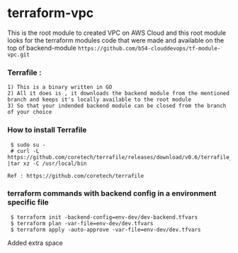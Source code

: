 # terraform-vpc

This is the root module to created VPC on AWS Cloud and this root module looks for the terraform modules code that were made and available on the top of backend-module `https://github.com/b54-clouddevops/tf-module-vpc.git`


### Terrafile : 

```
1) This is a binary written in GO
2) All it does is , it downloads the backend module from the mentioned branch and keeps it's locally available to the root module
3) So that your indended backend module can be closed from the branch of your choice
```

### How to install Terrafile

```
 $ sudo su -
 # curl -L https://github.com/coretech/terrafile/releases/download/v0.6/terrafile_0.6_Linux_x86_64.tar.gz |tar xz -C /usr/local/bin

Ref : https://github.com/coretech/terrafile
```

### terraform commands with backend config in a environment specific file 

```
 $ terraform init -backend-config=env-dev/dev-backend.tfvars
 $ terraform plan -var-file=env-dev/dev.tfvars
 $ terraform apply -auto-approve -var-file=env-dev/dev.tfvars

```

Added extra space